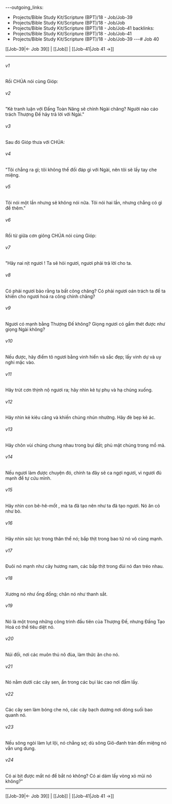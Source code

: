 ---outgoing_links:
  - Projects/Bible Study Kit/Scripture (BPT)/18 - Job/Job-39
  - Projects/Bible Study Kit/Scripture (BPT)/18 - Job/Job
  - Projects/Bible Study Kit/Scripture (BPT)/18 - Job/Job-41
backlinks:
  - Projects/Bible Study Kit/Scripture (BPT)/18 - Job/Job-41
  - Projects/Bible Study Kit/Scripture (BPT)/18 - Job/Job-39
---# Job 40

[[Job-39|← Job 39]] | [[Job]] | [[Job-41|Job 41 →]]
***



###### v1 
Rồi CHÚA nói cùng Gióp: 

###### v2 
"Kẻ tranh luận với Đấng Toàn Năng sẽ chỉnh Ngài chăng? Người nào cáo trách Thượng Đế hãy trả lời với Ngài." 

###### v3 
Sau đó Gióp thưa với CHÚA: 

###### v4 
"Tôi chẳng ra gì; tôi không thể đối đáp gì với Ngài, nên tôi sẽ lấy tay che miệng. 

###### v5 
Tôi nói một lần nhưng sẽ không nói nữa. Tôi nói hai lần, nhưng chẳng có gì để thêm." 

###### v6 
Rồi từ giữa cơn giông CHÚA nói cùng Gióp: 

###### v7 
"Hãy nai nịt ngươi ! Ta sẽ hỏi ngươi, ngươi phải trả lời cho ta. 

###### v8 
Có phải ngươi bảo rằng ta bất công chăng? Có phải ngươi oán trách ta để ta khiến cho ngươi hoá ra công chính chăng? 

###### v9 
Ngươi có mạnh bằng Thượng Đế không? Giọng ngươi có gầm thét được như giọng Ngài không? 

###### v10 
Nếu được, hãy điểm tô ngươi bằng vinh hiển và sắc đẹp; lấy vinh dự và uy nghi mặc vào. 

###### v11 
Hãy trút cơn thịnh nộ ngươi ra; hãy nhìn kẻ tự phụ và hạ chúng xuống. 

###### v12 
Hãy nhìn kẻ kiêu căng và khiến chúng nhún nhường. Hãy đè bẹp kẻ ác. 

###### v13 
Hãy chôn vùi chúng chung nhau trong bụi đất; phủ mặt chúng trong mồ mả. 

###### v14 
Nếu ngươi làm được chuyện đó, chính ta đây sẽ ca ngợi ngươi, vì ngươi đủ mạnh để tự cứu mình. 

###### v15 
Hãy nhìn con bê-hê-mốt , mà ta đã tạo nên như ta đã tạo ngươi. Nó ăn cỏ như bò. 

###### v16 
Hãy nhìn sức lực trong thân thể nó; bắp thịt trong bao tử nó vô cùng mạnh. 

###### v17 
Đuôi nó mạnh như cây hương nam, các bắp thịt trong đùi nó đan tréo nhau. 

###### v18 
Xương nó như ống đồng; chân nó như thanh sắt. 

###### v19 
Nó là một trong những công trình đầu tiên của Thượng Đế, nhưng Đấng Tạo Hoá có thể tiêu diệt nó. 

###### v20 
Núi đồi, nơi các muôn thú nô đùa, làm thức ăn cho nó. 

###### v21 
Nó nằm dưới các cây sen, ẩn trong các bụi lác cao nơi đầm lầy. 

###### v22 
Các cây sen làm bóng che nó, các cây bạch dương nơi dòng suối bao quanh nó. 

###### v23 
Nếu sông ngòi làm lụt lội, nó chẳng sợ; dù sông Giô-đanh tràn đến miệng nó vẫn ung dung. 

###### v24 
Có ai bịt được mắt nó để bắt nó không? Có ai dám lấy vòng xỏ mũi nó không?"

***
[[Job-39|← Job 39]] | [[Job]] | [[Job-41|Job 41 →]]
